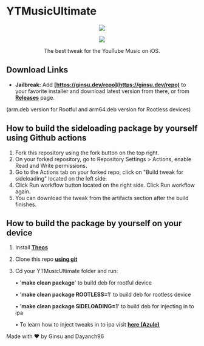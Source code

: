 # YTMusicUltimate
<p align="center">
<img src=https://user-images.githubusercontent.com/38832025/235781424-06d81647-b3db-4d9b-94dc-cd65cdf09145.png?raw=true) />
</p>    

<p align="center">
<img src=https://user-images.githubusercontent.com/38832025/235781207-6d1ad44e-0c32-4aec-9c75-cb928ca8a0d3.png?raw=true) />
</p>

<p align="center">
The best tweak for the YouTube Music on iOS.
</p>

## Download Links

* **Jailbreak:**
Add __[https://ginsu.dev/repo](https://ginsu.dev/repo)__ to your favorite installer and download latest version from there, or from __[Releases](https://github.com/ginsudev/YTMusicUltimate/releases)__ page.

(arm.deb version for Rootful and arm64.deb version for Rootless devices)

## How to build the sideloading package by yourself using Github actions

1. Fork this repository using the fork button on the top right.
2. On your forked repository, go to Repository Settings > Actions, enable Read and Write permissions.
3. Go to the Actions tab on your forked repo, click on "Build tweak for sideloading" located on the left side.
4. Click Run workflow button located on the right side. Click Run workflow again.
6. You can download the tweak from the artifacts section after the build finishes.

## How to build the package by yourself on your device
1. Install __[Theos](https://theos.dev/docs/installation)__
2. Clone this repo __[using git](https://docs.github.com/en/repositories/creating-and-managing-repositories/cloning-a-repository)__
3. Cd your YTMusicUltimate folder and run:

   • '**make clean package**' to build deb for rootful device
   
   • '**make clean package ROOTLESS=1**' to build deb for rootless device
   
   • '**make clean package SIDELOADING=1**' to build deb for injecting in to ipa
   
   

   • To learn how to inject tweaks in to ipa visit __[here (Azule)](https://github.com/Al4ise/Azule)__




Made with ❤ by Ginsu and Dayanch96

